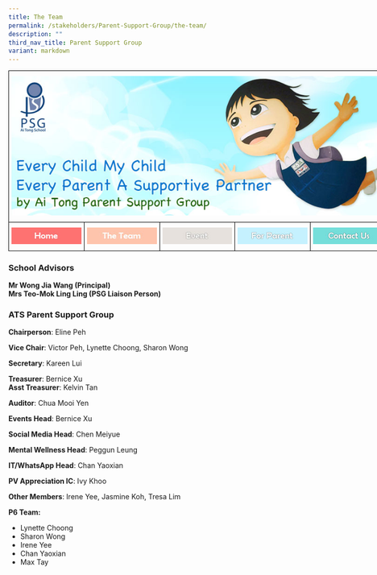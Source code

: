 ```yaml
---
title: The Team
permalink: /stakeholders/Parent-Support-Group/the-team/
description: ""
third_nav_title: Parent Support Group
variant: markdown
---
```

<style type="text/css">
.tg  {border-collapse:collapse;border-spacing:0;margin:0px auto;}
.tg td{border-color:black;border-style:solid;border-width:1px;font-family:Arial, sans-serif;font-size:14px;
  overflow:hidden;padding:10px 5px;word-break:normal;}
.tg th{border-color:black;border-style:solid;border-width:1px;font-family:Arial, sans-serif;font-size:14px;
  font-weight:normal;overflow:hidden;padding:10px 5px;word-break:normal;}
.tg .tg-baqh{text-align:center;vertical-align:top}
.tg .tg-8d8j{text-align:center;vertical-align:bottom}
</style>
<table class="tg" style="undefined;table-layout: fixed; width: 750px">
<colgroup>
<col style="width: 150px">
<col style="width: 150px">
<col style="width: 150px">
<col style="width: 150px">
<col style="width: 150px">
</colgroup>
<tbody>
  <tr>
    <td class="tg-baqh" colspan="5"><img src="/images/PSG%20Banner.jpeg" style="width:100%"></td>
  </tr>
  <tr>
    <td class="tg-8d8j"><a href="/stakeholders/Parent-Support-Group/parent-support-group/" target="_self"> 
<img src="/images/home.jpeg"></a></td>
    <td class="tg-8d8j"><a href="/stakeholders/Parent-Support-Group/the-team/" target="_self"> 
<img src="/images/team.jpeg"></a></td>
    <td class="tg-8d8j"><a href="/stakeholders/Parent-Support-Group/event/" target="_self"> 
<img src="/images/event.jpeg"></a></td>
    <td class="tg-8d8j"><a href="/stakeholders/Parent-Support-Group/for-parent/" target="_self"> 
<img src="/images/parent.jpeg"></a></td>
    <td class="tg-8d8j"><a href="/stakeholders/Parent-Support-Group/contact-us/" target="_self"> 
<img src="/images/contact.jpeg"></a></td>
  </tr>
</tbody>
</table>

### School Advisors

**Mr Wong Jia Wang​ (Principal)**  
**Mrs Teo-Mok Ling Ling (PSG Liaison Person)**

### ATS Parent Support Group

**Chairperson**: Eline Peh

**Vice Chair**: Victor Peh,  Lynette Choong, Sharon Wong

**Secretary**: Kareen Lui

**Treasurer**: Bernice Xu
<br>**Asst Treasurer**: Kelvin Tan

**Auditor**: Chua Mooi Yen 

**Events Head**: Bernice Xu

**Social Media Head**: Chen Meiyue

**Mental Wellness Head**: Peggun Leung

**IT/WhatsApp Head**: Chan Yaoxian

**PV Appreciation IC**: Ivy Khoo

**Other Members**: Irene Yee, Jasmine Koh, Tresa Lim

**P6 Team:** 
* Lynette Choong
* Sharon Wong
* Irene Yee
* Chan Yaoxian
* Max Tay